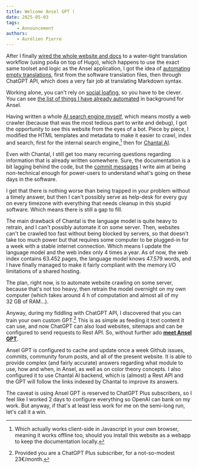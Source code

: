 ```yaml
---
title: Welcome Ansel GPT !
date: 2025-05-03
tags:
    - Announcement
authors:
    - Aurélien Pierre
---
```


After I finally [wired the whole website and docs](../contribute/translating.md) to a water-tight translation workflow (using po4a on top of Hugo), which happens to use the exact same toolset and logic as the Ansel application, I got the idea of [automating empty translations](../contribute/translating.md#auto-tools-and-helper-scripts), first from the software translation files, then through ChatGPT API, which does a very fair job at translating Markdown syntax.

Working alone, you can't rely on [social loafing](https://en.wikipedia.org/wiki/Social_loafing), so you have to be clever. You can see [the list of things I have already automated](../contribute/workflows.md) in background for Ansel.

Having written a whole [AI search engine myself](dev-diary-2.md), which means mostly a web crawler (because that was the most tedious part to write and debug), I got the opportunity to see this website from the eyes of a bot. Piece by piece, I modified the HTML templates and metadata to make it easier to crawl, index and search, first for the internal search engine,[^1] then for [Chantal AI](https://chantal.aurelienpierre.com).

[^1]: Which actually works client-side in Javascript in your own browser, meaning it works offline too, should you install this website as a webapp to keep the documentation locally.

Even with Chantal, I still get too many recurring questions regarding information that is already written somewhere. Sure, the documentation is a bit lagging behind the code, but the [commit messages](https://github.com/aurelienpierreeng/ansel/commits/master/) I write aim at being non-technical enough for power-users to understand what's going on these days in the software.

I get that there is nothing worse than being trapped in your problem without a timely answer, but then I can't possibly serve as help-desk for every guy on every timezone with everything that needs cleanup in this stupid software. Which means there is still a gap to fill.

The main drawback of Chantal is the language model is quite heavy to retrain, and I can't possibly automate it on some server. Then, websites can't be crawled too fast without being blocked by servers, so that doesn't take too much power but that requires some computer to be plugged-in for a week with a stable internet connection. Which means I update the language model and the web index only 4 times a year. As of now, the web index contains 63.452 pages, the language model knows 47.579 words, and I have finally managed to make it fairly compliant with the memory I/O limitations of a shared hosting.

The plan, right now, is to automate website crawling on some server, because that's not too heavy, then retrain the model overnight on my own computer (which takes around 4 h of computation and almost all of my 32 GB of RAM…).

Anyway, during my fiddling with ChatGPT API, I discovered that you can train your own custom GPT.[^2] This is as simple as feeding it text content it can use, and now ChatGPT can also load websites, sitemaps and can be configured to send requests to Rest API. So, without further ado [__meet Ansel GPT__](https://chatgpt.com/g/g-680d2f861a608191a0f7549eadd40f2e-ansel-gpt).

[^2]: Provided you are a ChatGPT Plus subscriber, for a not-so-modest 23€/month.

Ansel GPT is configured to cache and update once a week Github issues, commits, community forum posts, and all of the present website. It is able to provide complex (and fairly accurate) answers regarding what module to use, how and when, in Ansel, as well as on color theory concepts. I also configured it to use Chantal AI backend, which is (almost) a Rest API and the GPT will follow the links indexed by Chantal to improve its answers.

The caveat is using Ansel GPT is reserved to ChatGPT Plus subscribers, so I feel like I worked 2 days to configure everything so OpenAI can bank on my work. But anyway, if that's at least less work for me on the semi-long run, let's call it a win.
